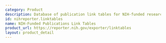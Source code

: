```yaml
---
category: Product
description: Database of publication link tables for NIH-funded research projects
id: nihreporter.linktables
name: NIH-Funded Publications Link Tables
product_url: https://reporter.nih.gov/exporter/linktables
layout: product_detail
---
```

